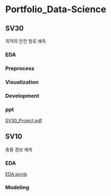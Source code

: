 # Portfolio_Data-Science

## SV30
최적의 안전 항로 예측
### EDA

### Preprocess

### Visualization

### Development

### ppt
[SV30_Project.pdf]([https://github.com/Cloover22/Portfolio_Data-Science/blob/master/EDA.ipynb](https://github.com/Cloover22/Portfolio_Data-Science/blob/master/SV30%20%EC%A0%84%EC%B2%98%EB%A6%AC%2B%EC%B5%9C%EC%A0%81%20%EC%95%88%EC%A0%84%20%ED%95%AD%EB%A1%9C.pdf)https://github.com/Cloover22/Portfolio_Data-Science/blob/master/SV30%20%EC%A0%84%EC%B2%98%EB%A6%AC%2B%EC%B5%9C%EC%A0%81%20%EC%95%88%EC%A0%84%20%ED%95%AD%EB%A1%9C.pdf])


## SV10
충돌 경보 예측
### EDA
[EDA.ipynb](https://github.com/Cloover22/Portfolio_Data-Science/blob/master/EDA.ipynb)

### Modeling




